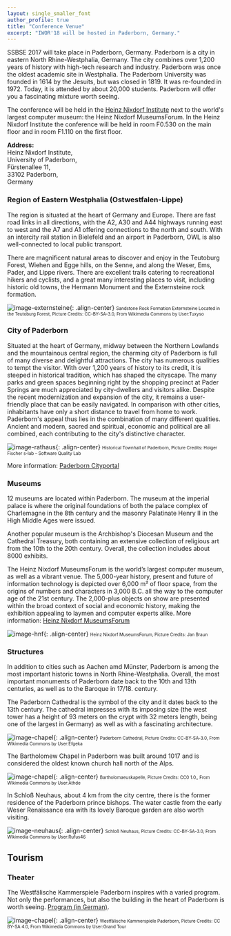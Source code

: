 ```yaml
---
layout: single_smaller_font
author_profile: true
title: "Conference Venue"
excerpt: "IWOR'18 will be hosted in Paderborn, Germany."
---
```


SSBSE 2017 will take place in Paderborn, Germany. Paderborn is a city in eastern North Rhine-Westphalia, Germany. The city combines over 1,200 years of history with high-tech research and industry. Paderborn was once the oldest academic site in Westphalia. The Paderborn University was founded in 1614 by the Jesuits, but was closed in 1819. It was re-founded in 1972. Today, it is attended by about 20,000 students. Paderborn will offer you a fascinating mixture worth seeing.

The conference will be held in the <a href="https://www.hni.uni-paderborn.de/en/headernavigation/contact-us/" target="_blank">Heinz Nixdorf Institute</a> next to the world's largest computer museum: the Heinz Nixdorf MuseumsForum. 
In the Heinz Nixdorf Institute the conference will be held in room F0.530 on the main floor and in room F1.110 on the first floor. 

<b>Address:</b>  
Heinz Nixdorf Institute,<br>
University of Paderborn,<br>
Fürstenallee 11,<br> 
33102 Paderborn,<br> 
Germany
				

### Region of Eastern Westphalia (Ostwestfalen-Lippe)

The region is situated at the heart of Germany and Europe. There are fast road links in all directions, with the A2, A30 and A44 highways running east to west and the A7 and A1 offering connections to the north and south. With an intercity rail station in Bielefeld and an airport in Paderborn, OWL is also well-connected to local public transport.

There are magnificent natural areas to discover and enjoy in the Teutoburg Forest, Wiehen and Egge hills, on the Senne, and along the Weser, Ems, Pader, and Lippe rivers. There are excellent trails catering to recreational hikers and cyclists, and a great many interesting places to visit, including historic old towns, the Hermann Monument and the Externsteine rock formation.

![image-externsteine](/images/venue/externsteine.png){: .align-center}
<span style="font-size: 10px">Sandstone Rock Formation Externsteine Located in the Teutoburg Forest, Picture Credits:  CC-BY-SA-3.0, From Wikimedia Commons by User:Tuxyso</span>

### City of Paderborn

Situated at the heart of Germany, midway between the Northern Lowlands and the mountainous central region, the charming city of Paderborn is full of many diverse and delightful attractions. The city has numerous qualities to tempt the visitor. With over 1,200 years of history to its credit, it is steeped in historical tradition, which has shaped the cityscape. The many parks and green spaces beginning right by the shopping precinct at Pader Springs are much appreciated by city-dwellers and visitors alike. Despite the recent modernization and expansion of the city, it remains a user-friendly place that can be easily navigated. In comparison with other cities, inhabitants have only a short distance to travel from home to work. Paderborn's appeal thus lies in the combination of many different qualities. Ancient and modern, sacred and spiritual, economic and political are all combined, each contributing to the city's distinctive character.

![image-rathaus](/images/venue/Rathaus_sm_(holger_fischer).jpg){: .align-center}
<span style="font-size: 10px">Historical Townhall of Paderborn, Picture Credits: Holger Fischer s-lab – Software Quality Lab</span>

More information: <a href="http://www.paderborn.de/microsite/welcome/index.php" target="_blank">Paderborn Cityportal</a>

### Museums
12 museums are located within Paderborn.
The museum at the imperial palace is where the original foundations of both the palace complex of Charlemagne in the 8th century and the masonry Palatinate Henry II in the High Middle Ages were issued.

Another popular museum is the Archbishop's Diocesan Museum and the Cathedral Treasury, both containing an extensive collection of religious art from the 10th to the 20th century. Overall, the collection includes about 8000 exhibits.

The Heinz Nixdorf MuseumsForum is the world’s largest computer museum, as well as a vibrant venue. The 5,000-year history, present and future of information technology is depicted over 6,000 m² of floor space, from the origins of numbers and characters in 3,000 B.C. all the way to the computer age of the 21st century. The 2,000-plus objects on show are presented within the broad context of social and economic history, making the exhibition appealing to laymen and computer experts alike.
More information: <a href="http://www.hnf.de/en/home.html" target="_blank">Heinz Nixdorf MuseumsForum</a>

![image-hnf](/images/venue/HNF-Aussenansicht_sm.jpg){: .align-center}
<span style="font-size: 10px">Heinz Nixdorf MuseumsForum, Picture Credits: Jan Braun  </span>

### Structures 

In addition to cities such as Aachen amd Münster, Paderborn is among the most important historic towns in North Rhine-Westphalia. Overall, the most important monuments of Paderborn date back to the 10th and 13th centuries, as well as to the Baroque in 17/18. century.

The Paderborn Cathedral is the symbol of the city and it dates back to the 13th century. The cathedral impresses with its imposing size (the west tower has a height of 93 meters on the crypt with 32 meters length, being one of the largest in Germany) as well as with a fascinating architecture.

![image-chapel](/images/venue/Paderborn_Dom_Westturm_835.jpg){: .align-center}
<span style="font-size: 10px">Paderborn Cathedral, Picture Credits:  CC-BY-SA-3.0, From Wikimedia Commons by User:Efgeka</span>

The Bartholomew Chapel in Paderborn was built around 1017 and is considered the oldest known church hall north of the Alps.

![image-chapel](/images/venue/Bartholomaeuskapelle.JPG){: .align-center}
<span style="font-size: 10px">Bartholomaeuskapelle, Picture Credits:  CC0 1.0,, From Wikimedia Commons by User:Athde</span>

In Schloß Neuhaus, about 4 km from the city centre, there is the former residence of the Paderborn prince bishops. The water castle from the early Weser Renaissance era with its lovely Baroque garden are also worth visiting.

![image-neuhaus](/images/venue/neuhaus.jpg){: .align-center}
<span style="font-size: 10px">Schloß Neuhaus, Picture Credits: CC-BY-SA-3.0, From Wikimedia Commons by User:Rufus46</span>

## Tourism 

### Theater 

The Westfälische Kammerspiele Paderborn inspires with a varied program. Not only the performances, but also the building in the heart of Paderborn is worth seeing. <a href="http://www.theater-paderborn.de/final/html/programm_spielplan.php" target="_blank">Program (in German)</a>.

![image-chapel](/images/venue/Theater.jpg){: .align-center}
<span style="font-size: 10px">Westfälische Kammerspiele Paderborn, Picture Credits:  CC BY-SA 4.0, From Wikimedia Commons by User:Grand Tour</span>
